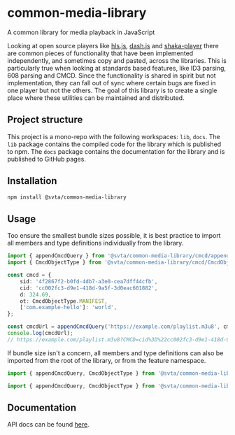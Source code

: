 # common-media-library
A common library for media playback in JavaScript

Looking at open source players like [hls.js](https://github.com/video-dev/hls.js/), [dash.js](https://github.com/Dash-Industry-Forum/dash.js/) and [shaka-player](https://github.com/shaka-project/shaka-player) there are common pieces of functionality that have been implemented independently, and sometimes copy and pasted, across the libraries. This is particularly true when looking at standards based features, like ID3 parsing, 608 parsing and CMCD. Since the functionality is shared in spirit but not implementation, they can fall out of sync where certain bugs are fixed in one player but not the others. The goal of this library is to create a single place where these utilities can be maintained and distributed.

## Project structure
This project is a mono-repo with the following workspaces: `lib`, `docs`. The `lib` package contains the compiled code for the library which is published to npm. The `docs` package contains the documentation for the library and is published to GitHub pages.

## Installation
```bash
npm install @svta/common-media-library
```

## Usage
Too ensure the smallest bundle sizes possible, it is best practice to import all members and type definitions
individually from the library.
```typescript
import { appendCmcdQuery } from '@svta/common-media-library/cmcd/appendCmcdQuery';
import { CmcdObjectType } from '@svta/common-media-library/cmcd/CmcdObjectType';

const cmcd = {
	sid: '4f2867f2-b0fd-4db7-a3e0-cea7dff44cfb',
	cid: 'cc002fc3-d9e1-418d-9a5f-3d0eac601882',
	d: 324.69,
	ot: CmcdObjectType.MANIFEST,
	['com.example-hello']: 'world',
};

const cmcdUrl = appendCmcdQuery('https://example.com/playlist.m3u8', cmcd);
console.log(cmcdUrl);
// https://example.com/playlist.m3u8?CMCD=cid%3D%22cc002fc3-d9e1-418d-9a5f-3d0eac601882%22%2Ccom.example-hello%3D%22world%22%2Cd%3D325%2Cot%3Dm%2Csid%3D%224f2867f2-b0fd-4db7-a3e0-cea7dff44cfb%22
```

If bundle size isn't a concern, all members and type definitions can also be imported from the root of the library, or from the feature namespace.
```typescript
import { appendCmcdQuery, CmcdObjectType } from '@svta/common-media-library';
```
```typescript
import { appendCmcdQuery, CmcdObjectType } from '@svta/common-media-library/cmcd';
```

## Documentation
API docs can be found [here](https://streaming-video-technology-alliance.github.io/common-media-library/).
